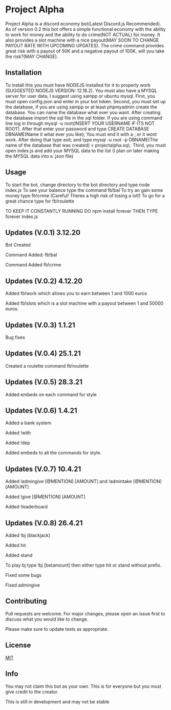 # Project Alpha
Project Alpha is a discord economy bot(Latest Discord.js Recommended). As of version 0.2 this bot offers a simple functional economy with the ability to work for money and the ability to do crime(NOT ACTUAL) for money. It also provides a slot machine with a nice payout(MAY SOON TO CHANGE PAYOUT RATE WITH UPCOMING UPDATES). The crime command provides great risk with a payout of 50K and a negative payout of 100K, will you take the risk?(MAY CHANGE).

## Installation

To install this you must have NODEJS installed for it to properly work (SUGGESTED NODEJS VERSION: 12.18.2). You must also have a MYSQL server for user data, I suggest using xampp or ubuntu mysql.
First, you must open config.json and enter in your bot token.
Second, you must set up the database, if you are using xampp or at least phpmyadmin create the database. You can name the database what ever you want. After creating the database import the sql file in the sql folder. If you are using command line log in through mysql -u root(INSERT YOUR USERNAME IF ITS NOT ROOT). After that enter your password and type CREATE DATABASE DBNAME(Name it what ever you like); You must end it with a ; or it wont work. After doing that type exit; and type mysql -u root -p DBNAME(The name of the database that was created) < projectalpha.sql;.
Third, you must open index.js and add your MYSQL data to the list (I plan on later making the MYSQL data into a .json file)

## Usage

To start the bot, change directory to the bot directory and type node index.js
To see your balance type the command fb!bal
To try an gain some money type fb!crime (Careful! Theres a high risk of losing a lot!)
To go for a great chance type for fb!roulette

TO KEEP IT CONSTANTLY RUNNING DO npm install forever THEN TYPE forever index.js

## Updates (V.0.1) 3.12.20

Bot Created

Command Added: fb!bal

Command Added fb!crime

## Updates (V.0.2) 4.12.20

Added fb!work which allows you to earn between 1 and 1000 euros

Added fb!slots which is a slot machine with a payout between 1 and 50000 euros.

## Updates (V.0.3) 1.1.21

Bug fixes

## Updates (V.0.4) 25.1.21

Created a roulette command fb!roulette 

## Updates (V.0.5) 28.3.21

Added embeds on each command for style

## Updates (V.0.6) 1.4.21

Added a bank system

Added !with

Added !dep

Added embeds to all the commands for style.

## Updates (V.0.7) 10.4.21

Added !admingive [@MENTION] [AMOUNT] and !admintake [@MENTION] [AMOUNT]

Added !give [@MENTION] [AMOUNT]

Added !leaderboard

## Updates (V.0.8) 26.4.21

Added !bj (blackjack)

Added hit

Added stand

To play bj type !bj [betamount] then either type hit or stand without prefix.

Fixed some bugs

Fixed admingive


## Contributing
Pull requests are welcome. For major changes, please open an issue first to discuss what you would like to change.

Please make sure to update tests as appropriate.

## License
[MIT](https://choosealicense.com/licenses/mit/)

## Info

You may not claim this bot as your own. This is for everyone but you must give credit to the creator.

This is still in development and may not be stable
